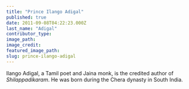 ```yaml
---
title: "Prince Ilango Adigal"
published: true
date: 2011-09-08T04:22:23.000Z
last_name: "Adigal"
contributor_type:
image_path:
image_credit:
featured_image_path:
slug: prince-ilango-adigal
---
```


Ilango Adigal, a Tamil poet and Jaina monk, is the credited author of _Shilappadikaram_. He was born during the Chera dynasty in South India.


